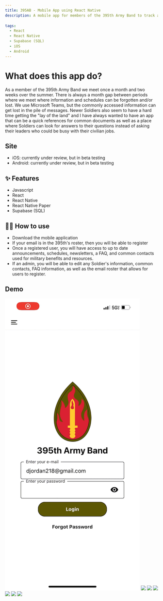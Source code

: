 ```yaml
---
title: 395AB - Mobile App using React Native
description: A mobile app for members of the 395th Army Band to track announcements, schedules, newsletters, updated contact (text, email) information that is editable by each user and admins, and generally improving the communication and access to important information for Soldiers.

tags:
  - React
  - React Native
  - Supabase (SQL)
  - iOS
  - Android
---
```


# What does this app do?

As a member of the 395th Army Band we meet once a month and two weeks over the summer. There is always a month gap between periods where we meet where information and schedules can be forgotten and/or lost. We use Microsoft Teams, but the commonly accessed information can get lost in the pile of messages. Newer Soldiers also seem to have a hard time getting the "lay of the land" and I have always wanted to have an app that can be a quick references for common documents as well as a place where Soldiers can look for answers to their questions instead of asking their leaders who could be busy with their civilian jobs.

## Site

- iOS: currently under review, but in beta testing
- Android: currently under review, but in beta testing

## ✨ Features

- Javascript
- React
- React Native
- React Native Paper
- Supabase (SQL)

## 💁‍♀️ How to use

- Download the mobile application
- If your email is in the 395th's roster, then you will be able to register
- Once a registered user, you will have access to up to date announcements, schedules, newsletters, a FAQ, and common contacts used for military benefits and resources.
- If an admin, you will be able to edit any Soldier's information, common contacts, FAQ information, as well as the email roster that allows for users to register.

## Demo

![](https://github.com/djordan218/395AB-React-Native/blob/main/assets/gifs/395%20gif%207.GIF)
![](https://github.com/djordan218/395AB-React-Native/blob/main/assets/gifs/395%20gif%206.GIF)
![](https://github.com/djordan218/395AB-React-Native/blob/main/assets/gifs/395%20gif%205.GIF)
![](https://github.com/djordan218/395AB-React-Native/blob/main/assets/gifs/395%20gif%204.GIF)
![](https://github.com/djordan218/395AB-React-Native/blob/main/assets/gifs/395%20gif%203.GIF)
![](https://github.com/djordan218/395AB-React-Native/blob/main/assets/gifs/395%20gif%202.GIF)
![](https://github.com/djordan218/395AB-React-Native/blob/main/assets/gifs/395%20gif%201.GIF)
